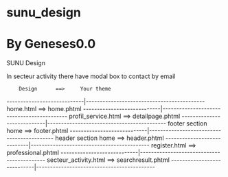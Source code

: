 # sunu_design
# By Geneses0.0

SUNU Design

In secteur activity there have modal box to contact by email

		Design		==>		Your theme
----------------------------|-------------------------------------------
home.html			==>	home.phtml
----------------------------|-------------------------------------------
profil_service.html		==>	detailpage.phtml
----------------------------|-------------------------------------------
footer section home		==>	footer.phtml
----------------------------|-------------------------------------------
header section home		==>	header.phtml
----------------------------|-------------------------------------------
register.html			==>	professional.phtml
----------------------------|-------------------------------------------
secteur_activity.html		==>	searchresult.phtml
----------------------------|-------------------------------------------
    
    
